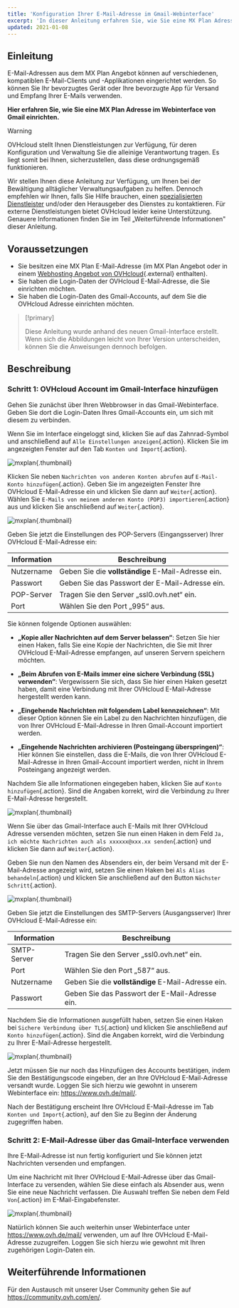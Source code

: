 ```yaml
---
title: 'Konfiguration Ihrer E-Mail-Adresse im Gmail-Webinterface'
excerpt: 'In dieser Anleitung erfahren Sie, wie Sie eine MX Plan Adresse im Webinterface von Gmail einrichten.'
updated: 2021-01-08
---
```


## Einleitung

E-Mail-Adressen aus dem MX Plan Angebot können auf verschiedenen, kompatiblen E-Mail-Clients und -Applikationen eingerichtet werden. So können Sie Ihr bevorzugtes Gerät oder Ihre bevorzugte App für Versand und Empfang Ihrer E-Mails verwenden.

**Hier erfahren Sie, wie Sie eine MX Plan Adresse im Webinterface von Gmail einrichten.**

> [!warning]
>
> OVHcloud stellt Ihnen Dienstleistungen zur Verfügung, für deren Konfiguration und Verwaltung Sie die alleinige Verantwortung tragen. Es liegt somit bei Ihnen, sicherzustellen, dass diese ordnungsgemäß funktionieren.
> 
> Wir stellen Ihnen diese Anleitung zur Verfügung, um Ihnen bei der Bewältigung alltäglicher Verwaltungsaufgaben zu helfen. Dennoch empfehlen wir Ihnen, falls Sie Hilfe brauchen, einen [spezialisierten Dienstleister](https://partner.ovhcloud.com/de/directory/) und/oder den Herausgeber des Dienstes zu kontaktieren. Für externe Dienstleistungen bietet OVHcloud leider keine Unterstützung. Genauere Informationen finden Sie im Teil „Weiterführende Informationen" dieser Anleitung.
> 

## Voraussetzungen

- Sie besitzen eine MX Plan E-Mail-Adresse (im MX Plan Angebot oder in einem [Webhosting Angebot von OVHcloud](https://www.ovhcloud.com/de/web-hosting/){.external} enthalten).
- Sie haben die Login-Daten der OVHcloud E-Mail-Adresse, die Sie einrichten möchten.
- Sie haben die Login-Daten des Gmail-Accounts, auf dem Sie die OVHcloud Adresse einrichten möchten.

> [!primary]
>
> Diese Anleitung wurde anhand des neuen Gmail-Interface erstellt. Wenn sich die Abbildungen leicht von Ihrer Version unterscheiden, können Sie die Anweisungen dennoch befolgen.
>

## Beschreibung

### Schritt 1: OVHcloud Account im Gmail-Interface hinzufügen

Gehen Sie zunächst über Ihren Webbrowser in das Gmail-Webinterface. Geben Sie dort die Login-Daten Ihres Gmail-Accounts ein, um sich mit diesem zu verbinden.

Wenn Sie im Interface eingeloggt sind, klicken Sie auf das Zahnrad-Symbol und anschließend auf `Alle Einstellungen anzeigen`{.action}. Klicken Sie im angezeigten Fenster auf den Tab `Konten und Import`{.action}. 

![mxplan](images/configuration-gmail-web-step1.png){.thumbnail}

Klicken Sie neben `Nachrichten von anderen Konten abrufen` auf `E-Mail-Konto hinzufügen`{.action}. Geben Sie im angezeigten Fenster Ihre OVHcloud E-Mail-Adresse ein und klicken Sie dann auf `Weiter`{.action}. Wählen Sie `E-Mails von meinem anderen Konto (POP3) importieren`{.action} aus und klicken Sie anschließend auf `Weiter`{.action}.

![mxplan](images/configuration-gmail-web-step2.png){.thumbnail}

Geben Sie jetzt die Einstellungen des POP-Servers (Eingangsserver) Ihrer OVHcloud E-Mail-Adresse ein:

|Information|Beschreibung| 
|---|---| 
|Nutzername|Geben Sie die **vollständige** E-Mail-Adresse ein.|  
|Passwort|Geben Sie das Passwort der E-Mail-Adresse ein.|
|POP-Server|Tragen Sie den Server „ssl0.ovh.net“ ein.|
|Port|Wählen Sie den Port „995“ aus.|

Sie können folgende Optionen auswählen:

- **„Kopie aller Nachrichten auf dem Server belassen“**: Setzen Sie hier einen Haken, falls Sie eine Kopie der Nachrichten, die Sie mit Ihrer OVHcloud E-Mail-Adresse empfangen, auf unseren Servern speichern möchten.

- **„Beim Abrufen von E-Mails immer eine sichere Verbindung (SSL) verwenden“**: Vergewissern Sie sich, dass Sie hier einen Haken gesetzt haben, damit eine Verbindung mit Ihrer OVHcloud E-Mail-Adresse hergestellt werden kann.

- **„Eingehende Nachrichten mit folgendem Label kennzeichnen“**: Mit dieser Option können Sie ein Label zu den Nachrichten hinzufügen, die von Ihrer OVHcloud E-Mail-Adresse in Ihren Gmail-Account importiert werden.

- **„Eingehende Nachrichten archivieren (Posteingang überspringen)“**: Hier können Sie einstellen, dass die E-Mails, die von Ihrer OVHcloud E-Mail-Adresse in Ihren Gmail-Account importiert werden, nicht in Ihrem Posteingang angezeigt werden.

Nachdem Sie alle Informationen eingegeben haben, klicken Sie auf `Konto hinzufügen`{.action}. Sind die Angaben korrekt, wird die Verbindung zu Ihrer E-Mail-Adresse hergestellt. 

![mxplan](images/configuration-gmail-web-step3.png){.thumbnail}

Wenn Sie über das Gmail-Interface auch E-Mails mit Ihrer OVHcloud Adresse versenden möchten, setzen Sie nun einen Haken in dem Feld `Ja, ich möchte Nachrichten auch als xxxxxx@xxx.xx senden`{.action} und klicken Sie dann auf `Weiter`{.action}. 

Geben Sie nun den Namen des Absenders ein, der beim Versand mit der E-Mail-Adresse angezeigt wird, setzen Sie einen Haken bei `Als Alias behandeln`{.action} und klicken Sie anschließend auf den Button `Nächster Schritt`{.action}.

![mxplan](images/configuration-gmail-web-step4.png){.thumbnail}

Geben Sie jetzt die Einstellungen des SMTP-Servers (Ausgangsserver) Ihrer OVHcloud E-Mail-Adresse ein:

|Information|Beschreibung| 
|---|---| 
|SMTP-Server|Tragen Sie den Server „ssl0.ovh.net“ ein.|
|Port|Wählen Sie den Port „587“ aus.|
|Nutzername|Geben Sie die **vollständige** E-Mail-Adresse ein.|  
|Passwort|Geben Sie das Passwort der E-Mail-Adresse ein.|

Nachdem Sie die Informationen ausgefüllt haben, setzen Sie einen Haken bei `Sichere Verbindung über TLS`{.action} und klicken Sie anschließend auf `Konto hinzufügen`{.action}. Sind die Angaben korrekt, wird die Verbindung zu Ihrer E-Mail-Adresse hergestellt. 

![mxplan](images/configuration-gmail-web-step5.png){.thumbnail}

Jetzt müssen Sie nur noch das Hinzufügen des Accounts bestätigen, indem Sie den Bestätigungscode eingeben, der an Ihre OVHcloud E-Mail-Adresse versandt wurde. Loggen Sie sich hierzu wie gewohnt in unserem Webinterface ein: <https://www.ovh.de/mail/>. 

Nach der Bestätigung erscheint Ihre OVHcloud E-Mail-Adresse im Tab `Konten und Import`{.action}, auf den Sie zu Beginn der Änderung zugegriffen haben.

### Schritt 2: E-Mail-Adresse über das Gmail-Interface verwenden

Ihre E-Mail-Adresse ist nun fertig konfiguriert und Sie können jetzt Nachrichten versenden und empfangen.

Um eine Nachricht mit Ihrer OVHcloud E-Mail-Adresse über das Gmail-Interface zu versenden, wählen Sie diese einfach als Absender aus, wenn Sie eine neue Nachricht verfassen. Die Auswahl treffen Sie neben dem Feld `Von`{.action} im E-Mail-Eingabefenster.

![mxplan](images/configuration-gmail-web-step6.png){.thumbnail}

Natürlich können Sie auch weiterhin unser Webinterface unter <https://www.ovh.de/mail/> verwenden, um auf Ihre OVHcloud E-Mail-Adresse zuzugreifen. Loggen Sie sich hierzu wie gewohnt mit Ihren zugehörigen Login-Daten ein.

## Weiterführende Informationen

Für den Austausch mit unserer User Community gehen Sie auf <https://community.ovh.com/en/>.